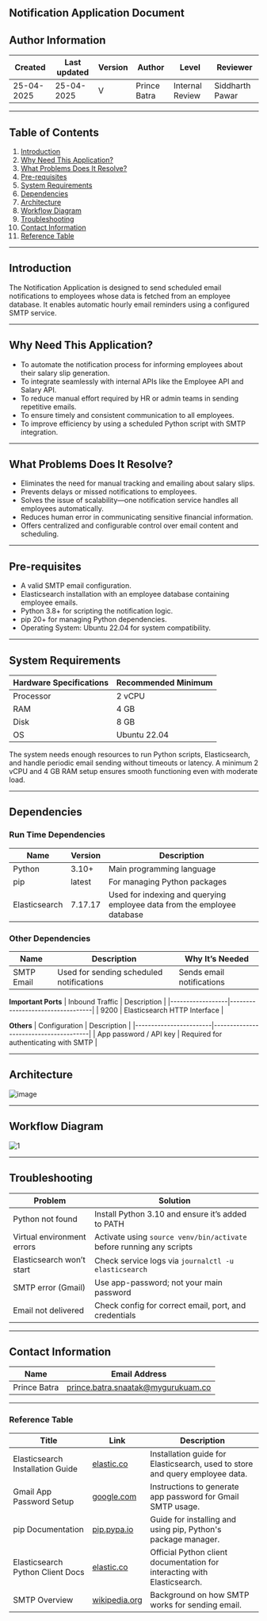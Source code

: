 ## **Notification Application Document**

## **Author Information**
| Created     | Last updated | Version | Author         | Level             | Reviewer        |
|-------------|--------------|---------|----------------|-------------------|-----------------|
| 25-04-2025  | 25-04-2025   | V     | Prince Batra   | Internal Review   | Siddharth Pawar |

---

## **Table of Contents**

1. [Introduction](#introduction)  
2. [Why Need This Application?](#why-need-this-application)  
3. [What Problems Does It Resolve?](#what-problems-does-it-resolve)  
4. [Pre-requisites](#pre-requisites)  
5. [System Requirements](#system-requirements)  
6. [Dependencies](#dependencies)  
7. [Architecture](#architecture)  
8. [Workflow Diagram](#workflow-diagram)  
9. [Troubleshooting](#troubleshooting)  
10. [Contact Information](#contact-information)  
11. [Reference Table](#reference-table)  

---

## **Introduction**
The Notification Application is designed to send scheduled email notifications to employees whose data is fetched from an employee database. It enables automatic hourly email reminders using a configured SMTP service.

---

## Why Need This Application?

- To automate the notification process for informing employees about their salary slip generation.  
- To integrate seamlessly with internal APIs like the Employee API and Salary API.  
- To reduce manual effort required by HR or admin teams in sending repetitive emails.  
- To ensure timely and consistent communication to all employees.  
- To improve efficiency by using a scheduled Python script with SMTP integration.

---

## What Problems Does It Resolve?

- Eliminates the need for manual tracking and emailing about salary slips.  
- Prevents delays or missed notifications to employees.  
- Solves the issue of scalability—one notification service handles all employees automatically.  
- Reduces human error in communicating sensitive financial information.  
- Offers centralized and configurable control over email content and scheduling.

---

## **Pre-requisites**

- A valid SMTP email configuration.
- Elasticsearch installation with an employee database containing employee emails.
- Python 3.8+ for scripting the notification logic.  
- pip 20+ for managing Python dependencies.  
- Operating System: Ubuntu 22.04 for system compatibility.
  
---

## **System Requirements**
| Hardware Specifications | Recommended Minimum |
|-------------------------|---------------------|
| Processor               | 2 vCPU              |
| RAM                     | 4 GB                |
| Disk                    | 8 GB                |
| OS                      | Ubuntu 22.04        |

The system needs enough resources to run Python scripts, Elasticsearch, and handle periodic email sending without timeouts or latency. A minimum 2 vCPU and 4 GB RAM setup ensures smooth functioning even with moderate load.

---

## **Dependencies**

### Run Time Dependencies
| Name           | Version  | Description                            | 
|----------------|----------|----------------------------------------|
| Python         | 3.10+    | Main programming language              | 
| pip            | latest   | For managing Python packages           | 
| Elasticsearch  | 7.17.17  | Used for indexing and querying employee data from the employee database    |

### Other Dependencies
| Name           | Description                                 | Why It’s Needed                                         |
|----------------|---------------------------------------------|--------------------------------------------------------|
| SMTP Email     | Used for sending scheduled notifications    | Sends email notifications                               |

**Important Ports**
| Inbound Traffic | Description                      |
|------------------|----------------------------------|
| 9200             | Elasticsearch HTTP Interface     |

**Others**
| Configuration         | Description                           |
|------------------------|---------------------------------------|
| App password / API key | Required for authenticating with SMTP |

---

## **Architecture**

![image](https://github.com/user-attachments/assets/ae8c7bcd-d6fc-43d0-9980-af33e58f32c2)

---

## **Workflow Diagram**

![1](https://github.com/user-attachments/assets/ae5d95a8-3914-40ea-bd3a-3aac571df734)

---

## **Troubleshooting**

| Problem                     | Solution                                                                 |
|-----------------------------|--------------------------------------------------------------------------|
| Python not found            | Install Python 3.10 and ensure it’s added to PATH                       |
| Virtual environment errors  | Activate using `source venv/bin/activate` before running any scripts     |
| Elasticsearch won’t start   | Check service logs via `journalctl -u elasticsearch`                     |
| SMTP error (Gmail)          | Use app-password; not your main password                                 |
| Email not delivered         | Check config for correct email, port, and credentials                    |

---

## **Contact Information**
| Name         | Email Address                                |
|--------------|----------------------------------------------|
| Prince Batra | prince.batra.snaatak@mygurukuam.co           |

---

### **Reference Table**

| Title                              | Link                                                                 | Description                                                                 |
|------------------------------------|----------------------------------------------------------------------|-----------------------------------------------------------------------------|
| Elasticsearch Installation Guide   | [elastic.co](https://www.elastic.co/downloads/elasticsearch)         | Installation guide for Elasticsearch, used to store and query employee data. |
| Gmail App Password Setup           | [google.com](https://support.google.com/accounts/answer/185833)      | Instructions to generate app password for Gmail SMTP usage.               |
| pip Documentation                  | [pip.pypa.io](https://pip.pypa.io/en/stable/installation/)           | Guide for installing and using pip, Python's package manager.              |
| Elasticsearch Python Client Docs  | [elastic.co](https://elasticsearch-py.readthedocs.io/en/v7.17.17/)   | Official Python client documentation for interacting with Elasticsearch.  |
| SMTP Overview                      | [wikipedia.org](https://en.wikipedia.org/wiki/Simple_Mail_Transfer_Protocol) | Background on how SMTP works for sending email.                     |

